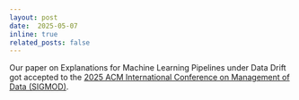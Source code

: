 ```yaml
---
layout: post
date:  2025-05-07
inline: true
related_posts: false
---
```


Our paper on Explanations for Machine Learning Pipelines under Data Drift got accepted to the <a href="https://2025.sigmod.org/">2025 ACM International Conference on Management of Data (SIGMOD)</a>.
